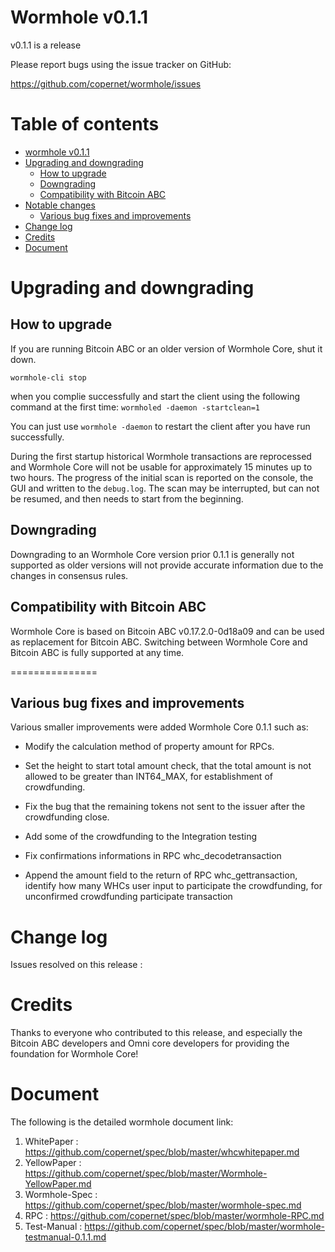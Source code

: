 Wormhole v0.1.1
===================

v0.1.1 is a release

Please report bugs using the issue tracker on GitHub:

  https://github.com/copernet/wormhole/issues

Table of contents
=================

- [wormhole v0.1.1](#wormhole-core-v011)
- [Upgrading and downgrading](#upgrading-and-downgrading)
  - [How to upgrade](#how-to-upgrade)
  - [Downgrading](#downgrading)
  - [Compatibility with Bitcoin ABC](#compatibility-with-bitcoin-abc)
- [Notable changes](#notable-changes)
  - [Various bug fixes and improvements](#various-bug-fixes-and-improvements)
- [Change log](#change-log)
- [Credits](#credits)
- [Document](#document)

Upgrading and downgrading
=========================

How to upgrade
--------------

If you are running Bitcoin ABC or an older version of Wormhole Core, shut it down.

`wormhole-cli stop`

when you complie successfully and start the client using the following command at the first time:
`wormholed -daemon -startclean=1`

You can just use `wormhole -daemon` to restart the client after you have run successfully. 

During the first startup historical Wormhole transactions are reprocessed and Wormhole Core will not be usable for approximately 15 minutes up to two hours. The progress of the initial scan is reported on the console, the GUI and written to the `debug.log`. The scan may be interrupted, but can not be resumed, and then needs to start from the beginning.

Downgrading
-----------

Downgrading to an Wormhole Core version prior 0.1.1 is generally not supported as older versions will not provide accurate information due to the changes in consensus rules.

Compatibility with Bitcoin ABC
-------------------------------

Wormhole Core is based on Bitcoin ABC v0.17.2.0-0d18a09 and can be used as replacement for Bitcoin ABC. Switching between Wormhole Core and Bitcoin ABC is fully supported at any time.

===============

Various bug fixes and improvements
----------------------------------

Various smaller improvements were added Wormhole Core 0.1.1 such as:

- Modify the calculation method of property amount for RPCs.

- Set the height to start total amount check,  that the total amount is not allowed to be greater than INT64_MAX, for establishment of crowdfunding.

- Fix the bug that the remaining tokens not sent to the issuer after the crowdfunding close. 

- Add some of the crowdfunding to the Integration testing
- Fix confirmations informations in  RPC whc_decodetransaction
- Append the amount field to the return of RPC whc_gettransaction,  identify how many WHCs user input to participate the crowdfunding,  for unconfirmed crowdfunding participate transaction

Change log
==========

Issues resolved on this release :

Credits
=======

Thanks to everyone who contributed to this release, and especially the Bitcoin ABC developers and Omni core developers for providing the foundation for Wormhole Core!

Document
========
The following is the detailed wormhole document link:
1. WhitePaper : https://github.com/copernet/spec/blob/master/whcwhitepaper.md
2. YellowPaper : https://github.com/copernet/spec/blob/master/Wormhole-YellowPaper.md
3. Wormhole-Spec : https://github.com/copernet/spec/blob/master/wormhole-spec.md
4. RPC : https://github.com/copernet/spec/blob/master/wormhole-RPC.md
5. Test-Manual : https://github.com/copernet/spec/blob/master/wormhole-testmanual-0.1.1.md

